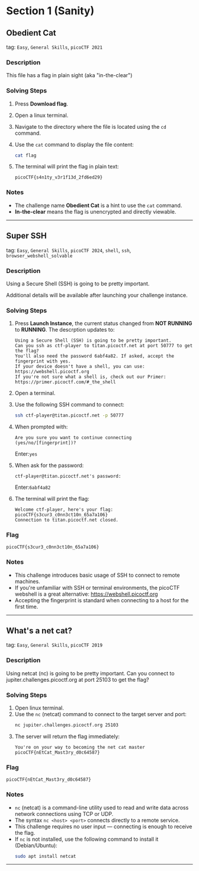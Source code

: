 # Section 1 (Sanity)

## Obedient Cat
tag: `Easy`, `General Skills`, `picoCTF 2021`

### Description
This file has a flag in plain sight (aka "in-the-clear")

### Solving Steps
1. Press **Download flag**.
2. Open a linux terminal.
3. Navigate to the directory where the file is located using the `cd` command.
4. Use the `cat` command to display the file content:

    ```bash
    cat flag
    ```
5. The terminal will print the flag in plain text:

    ```
    picoCTF{s4n1ty_v3r1f13d_2fd6ed29}
    ``` 
### Notes
- The challenge name **Obedient Cat** is a hint to use the `cat` command.
- **In-the-clear** means the flag is unencrypted and directly viewable.
---

## Super SSH
tag: `Easy`, `General Skills`, `picoCTF 2024`, `shell`, `ssh`, `browser_webshell_solvable`

### Description
Using a Secure Shell (SSH) is going to be pretty important.

Additional details will be available after launching your challenge instance.

### Solving Steps
1. Press **Launch Instance**, the current status changed from **NOT RUNNING** to **RUNNING**. The descrption updates to:
    ```
    Using a Secure Shell (SSH) is going to be pretty important.
    Can you ssh as ctf-player to titan.picoctf.net at port 50777 to get the flag?
    You'll also need the password 6abf4a82. If asked, accept the fingerprint with yes.
    If your device doesn't have a shell, you can use: https://webshell.picoctf.org
    If you're not sure what a shell is, check out our Primer: https://primer.picoctf.com/#_the_shell
    ```

2. Open a terminal.
3. Use the following SSH command to connect:
    ```bash 
    ssh ctf-player@titan.picoctf.net -p 50777
    ```
4. When prompted with:
    ```
    Are you sure you want to continue connecting (yes/no/[fingerprint])?
    ```
    Enter:`yes`

5. When ask for the password:
    ```
    ctf-player@titan.picoctf.net's password:
    ```
    Enter:`6abf4a82`

6. The terminal will print the flag:
    ```
    Welcome ctf-player, here's your flag: picoCTF{s3cur3_c0nn3ct10n_65a7a106}
    Connection to titan.picoctf.net closed.
    ```

### Flag
    picoCTF{s3cur3_c0nn3ct10n_65a7a106}

### Notes
- This challenge introduces basic usage of SSH to connect to remote machines.
- If you're unfamiliar with SSH or terminal environments, the picoCTF webshell is a great alternative: https://webshell.picoctf.org
- Accepting the fingerprint is standard when connecting to a host for the first time.
---

## What's a net cat?
tag: `Easy`, `General Skills`, `picoCTF 2019`

### Description
Using netcat (nc) is going to be pretty important. Can you connect to jupiter.challenges.picoctf.org at port 25103 to get the flag?

### Solving Steps
1. Open linux terminal.
2. Use the `nc` (netcat) command to connect to the target server and port:
    ```bash
    nc jupiter.challenges.picoctf.org 25103
    ```
3. The server will return the flag immediately:
    ```
    You're on your way to becoming the net cat master
    picoCTF{nEtCat_Mast3ry_d0c64587}
    ```

### Flag
    picoCTF{nEtCat_Mast3ry_d0c64587}
    
### Notes  
- `nc` (netcat) is a command-line utility used to read and write data across network connections using TCP or UDP.
- The syntax `nc <host> <port>` connects directly to a remote service.
- This challenge requires no user input — connecting is enough to receive the flag.
- If `nc` is not installed, use the following command to install it (Debian/Ubuntu):
    ```bash
    sudo apt install netcat
    ```
---
